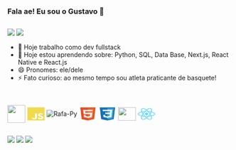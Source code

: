 ### Fala ae! Eu sou o Gustavo 👋

##

<div>
  <img height = "180em" src= "https://github-readme-stats.vercel.app/api?username=bongiovanii&show_icons=true&theme=dracula" />
  <img height = "180em" src= "https://github-readme-stats.vercel.app/api/top-langs/?username=bongiovanii&layout=compact&langs_count=16&theme=dracula"/>
</div>

- 🔭 Hoje trabalho como dev fullstack
- 🌱 Hoje estou aprendendo sobre: Python, SQL, Data Base, Next.js, React Native e React.js
- 😄 Pronomes: ele/dele
- ⚡ Fato curioso: ao mesmo tempo sou atleta praticante de basquete!

##

<div style="display: inline_block"><br>
  <img align="center" height="40" width="40" src="https://cdn.jsdelivr.net/gh/devicons/devicon/icons/csharp/csharp-original.svg" />
  <img align="center" alt="Rafa-Js" height="30" width="40" src="https://raw.githubusercontent.com/devicons/devicon/master/icons/javascript/javascript-plain.svg">
  <img  align="center" alt="Rafa-Py" height="40" width="40" src="https://cdn.jsdelivr.net/gh/devicons/devicon/icons/python/python-original.svg" />
  <img align="center" alt="Rafa-HTML" height="30" width="40" src="https://raw.githubusercontent.com/devicons/devicon/master/icons/html5/html5-original.svg">
  <img align="center" alt="Rafa-CSS" height="30" width="40" src="https://raw.githubusercontent.com/devicons/devicon/master/icons/css3/css3-original.svg">
  <img align="center" height="30" width="40" src="https://cdn.jsdelivr.net/gh/devicons/devicon/icons/tailwindcss/tailwindcss-plain.svg" />
  <img align="center" alt="Rafa-React" height="30" width="40" src="https://raw.githubusercontent.com/devicons/devicon/master/icons/react/react-original.svg">
 
</div>

##

<div> 
 
  <a href="https://instagram.com/_bonjovas" target="_blank"><img src="https://img.shields.io/badge/-Instagram-%23E4405F?style=for-the-badge&logo=instagram&logoColor=white" target="_blank"></a>
  <a href = "mailto:guhhfive@outlook.com"><img src="https://img.shields.io/badge/-Gmail-%23333?style=for-the-badge&logo=gmail&logoColor=white" target="_blank"></a>
  <a href="https://www.llinkedin.com/in/gustavo-bongiovani-a57175269" target="_blank"><img src="https://img.shields.io/badge/-LinkedIn-%230077B5?style=for-the-badge&logo=linkedin&logoColor=white" target="_blank"></a> 
  
</div>
